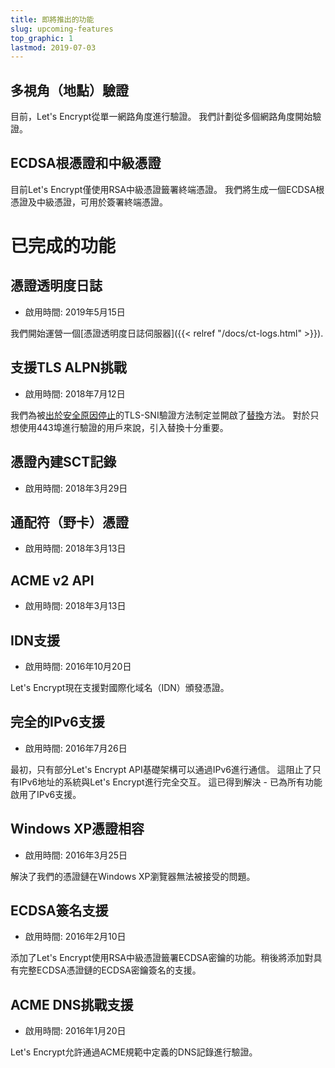 ```yaml
---
title: 即將推出的功能
slug: upcoming-features
top_graphic: 1
lastmod: 2019-07-03
---
```


## 多視角（地點）驗證

目前，Let's Encrypt從單一網路角度進行驗證。 我們計劃從多個網路角度開始驗證。

## ECDSA根憑證和中級憑證

目前Let's Encrypt僅使用RSA中級憑證籤署終端憑證。 我們將生成一個ECDSA根憑證及中級憑證，可用於簽署終端憑證。

# 已完成的功能

## 憑證透明度日誌

* 啟用時間: 2019年5月15日

我們開始運營一個[憑證透明度日誌伺服器]({{< relref "/docs/ct-logs.html" >}}).

## 支援TLS ALPN挑戰

* 啟用時間: 2018年7月12日

我們為被[出於安全原因停止](https://community.letsencrypt.org/t/important-what-you-need-to-know-about-tls-sni-validation-issues/50811)的TLS-SNI驗證方法制定並開啟了[替換](https://datatracker.ietf.org/doc/draft-ietf-acme-tls-alpn/)方法。 對於只想使用443埠進行驗證的用戶來說，引入替換十分重要。

## 憑證內建SCT記錄

* 啟用時間: 2018年3月29日

## 通配符（野卡）憑證

* 啟用時間: 2018年3月13日

## ACME v2 API

* 啟用時間: 2018年3月13日

## IDN支援

* 啟用時間: 2016年10月20日

Let's Encrypt現在支援對國際化域名（IDN）頒發憑證。

## 完全的IPv6支援

* 啟用時間: 2016年7月26日

最初，只有部分Let's Encrypt API基礎架構可以通過IPv6進行通信。 這阻止了只有IPv6地址的系統與Let's Encrypt進行完全交互。 這已得到解決 - 已為所有功能啟用了IPv6支援。

## Windows XP憑證相容

* 啟用時間: 2016年3月25日

解決了我們的憑證鏈在Windows XP瀏覽器無法被接受的問題。

## ECDSA簽名支援

* 啟用時間: 2016年2月10日

添加了Let's Encrypt使用RSA中級憑證籤署ECDSA密鑰的功能。稍後將添加對具有完整ECDSA憑證鏈的ECDSA密鑰簽名的支援。

## ACME DNS挑戰支援

* 啟用時間: 2016年1月20日

Let's Encrypt允許通過ACME規範中定義的DNS記錄進行驗證。
